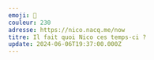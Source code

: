 ```yaml
---
emoji: 🥴
couleur: 230
adresse: https://nico.nacq.me/now
titre: Il fait quoi Nico ces temps-ci ?
update: 2024-06-06T19:37:00.000Z
---
```

